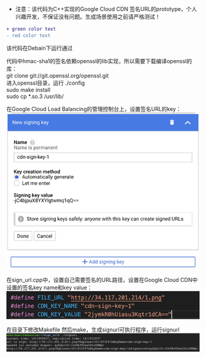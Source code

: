 - 注意：该代码为C++实现的Google Cloud CDN 签名URL的prototype，个人兴趣开发，不保证没有问题。生成场景使用之前请严格测试！
```diff
+ green color text
- red color text
```

该代码在Debain下运行通过  

代码中hmac-sha1的签名依赖openssl的lib实现，所以需要下载编译openssl的库：   
git clone git://git.openssl.org/openssl.git   
进入openssl目录，运行 ./config   
sudo make install   
sudo cp *.so.3 /usr/lib/  

在Google Cloud Load Balancing的管理控制台上，设置签名URL的key：
![image](https://github.com/zhmichael007/google-cloud-demo/blob/master/cdn-sign-url-cpp/image/3.png)  

在sign_url.cpp中，设置自己需要签名的URL路径，设置在Google Cloud CDN中设置的签名key name和key value：
![image](https://github.com/zhmichael007/google-cloud-demo/blob/master/cdn-sign-url-cpp/image/1.png)  

在目录下修改Makefile 然后make，生成signurl可执行程序，运行signurl
![image](https://github.com/zhmichael007/google-cloud-demo/blob/master/cdn-sign-url-cpp/image/2.png)  



